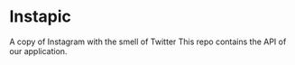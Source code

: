 # Instapic
A copy of Instagram with the smell of Twitter
This repo contains the API of our application.
